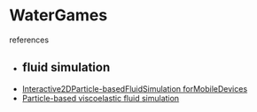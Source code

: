# WaterGames


references
- ## fluid simulation 
- [Interactive2DParticle-basedFluidSimulation forMobileDevices](http://www.diva-portal.org/smash/get/diva2:676516/FULLTEXT01.pdf)
- [Particle-based viscoelastic fluid simulation](https://www.researchgate.net/publication/220789321_Particle-based_viscoelastic_fluid_simulation)
